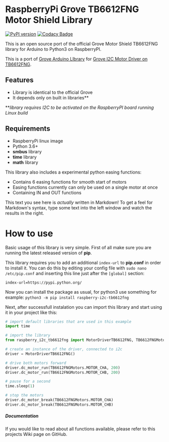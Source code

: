 # RaspberryPi Grove TB6612FNG Motor Shield Library

[![PyPI version](https://badge.fury.io/py/raspberry-i2c-tb6612fng@2x.png)](https://badge.fury.io/py/raspberry-i2c-tb6612fng)
[![Codacy Badge](https://api.codacy.com/project/badge/Grade/5bbc671589af4d7badab5a8e13910123)](https://app.codacy.com/manual/benovskym/raspberry-i2c-tb6612fng?utm_source=github.com&utm_medium=referral&utm_content=MarkusBansky/raspberry-i2c-tb6612fng&utm_campaign=Badge_Grade_Dashboard)


This is an open source port of the official Grove Motor Shield TB6612FNG library for Arduino to Python3 on RaspberryPI.

This is a port of [Grove Arduino LIbrary](https://github.com/Seeed-Studio/Grove_Motor_Driver_TB6612FNG) for [Grove I2C Motor Driver on TB6612FNG](https://wiki.seeedstudio.com/Grove-I2C_Motor_Driver-TB6612FNG/).

## Features
  - Library is identical to the official Grove
  - It depends only on built in libraries**

***library requires I2C to be activated on the RaspberryPI board running Linux build*

## Requirements
  - RaspberryPi linux image
  - Python 3.6+
  - **smbus** library
  - **time** library
  - **math** library

This library also includes a experimental python easing functions:
  - Contains 6 easing functions for smooth start of motors
  - Easing functions currently can only be used on a single motor at once
  - Containing IN and OUT functions


This text you see here is *actually* written in Markdown! To get a feel for Markdown's syntax, type some text into the left window and watch the results in the right.

# How to use
Basic usage of this library is very simple. First of all make sure you are running the latest released version of **pip**.

This library requires you to add an additional `index-url` to **pip.conf** in order to install it. You can do this by editing your config file with `sudo nano /etc/pip.conf` and inserting this line just after the `[global]` section:

```config
index-url=https://pypi.python.org/
```

Now you can install the package as usual, for python3 use something for example:
`python3 -m pip install raspberry-i2c-tb6612fng`

Next, after successfull instalation you can import this library and start using it in your project like this:

```python
# import default libraries that are used in this example
import time

# import the library
from raspberry_i2c_tb6612fng import MotorDriverTB6612FNG, TB6612FNGMotors

# create an instance of the driver, connected to i2c
driver = MotorDriverTB6612FNG()

# drive both motors forward
driver.dc_motor_run(TB6612FNGMotors.MOTOR_CHA, 200)
driver.dc_motor_run(TB6612FNGMotors.MOTOR_CHB, 200)

# pause for a second
time.sleep(1)

# stop the motors
driver.dc_motor_break(TB6612FNGMotors.MOTOR_CHA)
driver.dc_motor_break(TB6612FNGMotors.MOTOR_CHB)

```

##### Documentation

If you would like to read about all functions available, please refer to this projects Wiki page on GitHub.